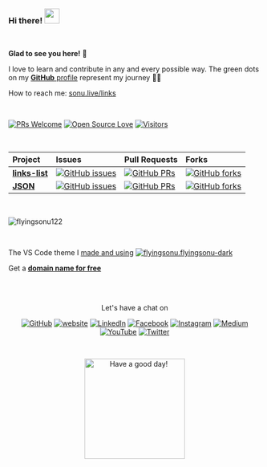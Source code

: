 ### Hi there! <img src="https://raw.githubusercontent.com/MartinHeinz/MartinHeinz/master/wave.gif" width="30px">
<br/>
	
**Glad to see you here!** :star_struck: <br>

I love to learn and contribute in any and every possible way. 
The green dots on my [**GitHub** profile](https://github.com/flyingsonu122?tab=repositories) represent my journey :running_man: 
<br/>

How to reach me: [sonu.live/links](https://www.sonu.live/links/)

<br/>

[![PRs Welcome](https://img.shields.io/badge/PRs-welcome-brightgreen.svg?style=flat&logo=github)](https://github.com/flyingsonu122)  [![Open Source Love](https://badges.frapsoft.com/os/v2/open-source.svg?v=103)](https://github.com/flyingsonu122) [![Visitors](https://visitor-badge.glitch.me/badge?page_id=flyingsonu122.visitor-badge)](https://github.com/flyingsonu122)


<br>

| Project | Issues | Pull Requests | Forks | 
|:--|:--|:--|:--|
| [**links-list**](https://github.com/flyingsonu122/links-list) | [![GitHub issues](https://img.shields.io/github/issues/flyingsonu122/links-list?color=red&logo=github&style=flat-square)](https://github.com/flyingsonu122/links-list/issues) | [![GitHub PRs](https://img.shields.io/github/issues-pr/flyingsonu122/links-list?style=social&logo=github)](https://github.com/flyingsonu122/links-list/pulls) | [![GitHub forks](https://img.shields.io/github/forks/flyingsonu122/links-list?style=flat-square&logo=git)](https://github.com/flyingsonu122/links-list/network) |
| [**JSON**](https://github.com/flyingsonu122/JSON) | [![GitHub issues](https://img.shields.io/github/issues/flyingsonu122/JSON?color=red&logo=github&style=flat-square)](https://github.com/flyingsonu122/JSON/issues) | [![GitHub PRs](https://img.shields.io/github/issues-pr/flyingsonu122/JSON?style=social&logo=github)](https://github.com/flyingsonu122/JSON/pulls) | [![GitHub forks](https://img.shields.io/github/forks/flyingsonu122/JSON?style=flat-square&logo=git)](https://github.com/flyingsonu122/JSON/network) |


<br>

<p ><img  src="https://github-readme-stats.vercel.app/api?username=flyingsonu122&show_icons=true" alt="flyingsonu122"  /></p>

<br>

The VS Code theme I [made and using](https://marketplace.visualstudio.com/items?itemName=flyingsonu.flyingsonu-dark)  <a href="https://marketplace.visualstudio.com/items?itemName=flyingsonu.flyingsonu-dark"><img src="https://img.shields.io/visual-studio-marketplace/v/flyingsonu.flyingsonu-dark?label=Visual%20Studio%20Marketplace&logo=Visual%20Studio%20Code&style=social" alt="flyingsonu.flyingsonu-dark"></a>

Get a [**domain name for free**](https://github.com/singlebucks/get_free_domain)

<br><br>

<p align="center"> Let's have a chat on </p> 
<p align="center">
	<a href="https://github.com/flyingsonu122"><img src="https://img.shields.io/github/followers/flyingsonu122.svg?label=GitHub&style=social" alt="GitHub"></a>
	<a href="https://flyingsonu122.netlify.app/"><img src="https://img.shields.io/badge/Website-blueviolet?style=flat&logo=google-chrome&logoColor=white&color=Black" alt="website"></a>
	<a href="https://www.linkedin.com/in/sonukumarkushwaha/"><img src="https://img.shields.io/badge/LinkedIn--_.svg?style=social&logo=linkedin" alt="LinkedIn"></a>
	<a href="https://www.facebook.com/sonukumarkushwaha736"><img src="https://img.shields.io/badge/Facebook--_.svg?style=social&logo=facebook" alt="Facebook"></a>
	<a href="https://www.instagram.com/flyingsonu736/"><img src="https://img.shields.io/badge/Instagram--_.svg?style=social&logo=instagram" alt="Instagram"></a>
	<a href="https://medium.com/@sonukumarkushwaha"><img src="https://img.shields.io/badge/Medium--_.svg?style=social&logo=medium" alt="Medium"></a>
	<a href="https://www.youtube.com/channel/UCugIYeIc-HzCp-SZxRwuQbA"><img src="https://img.shields.io/youtube/channel/subscribers/UCugIYeIc-HzCp-SZxRwuQbA?label=YouTube&style=social&logo=YouTube" alt="YouTube"></a>
	<a href="https://twitter.com/sonukumarkush12"><img src="https://img.shields.io/twitter/follow/sonukumarkush12?label=Follow&style=social" alt="Twitter"></a>
	
	
</p>

<br>
<p align="center">
<a href="https://github.com/flyingsonu122"><img alt="Have a good day!" src="https://media.giphy.com/media/WQOFQXuVEZ90MtDdsx/giphy.gif" width="200px"></a>
</p>
<br>

